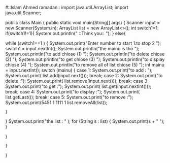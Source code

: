#::Islam Ahmed ramadan::
import java.util.ArrayList;
import java.util.Scanner;


public class Main {
    public static void main(String[] args) {
        Scanner input = new Scanner(System.in);
        ArrayList<String> list = new ArrayList<>();
         int switch1=1;
         if(switch1!=1){
             System.out.println(" ::Think you::  ");
         }
         else{


while (switch1==1 ) {
    System.out.print("Enter number to start 1:to stop 2 ");
    switch1 = input.nextInt();
    System.out.println("the mainu is tho ");
    System.out.println("to add chiose (1) ");
    System.out.println("to delete chiose (2) ");
    System.out.println("to get chiose (3) ");
    System.out.println("to display chiose (4) ");
    System.out.println("to remove all of list chiose (5) ");
    int mainu = input.nextInt();
    switch (mainu) {
        case 1:
            System.out.print("to add : ");
            System.out.print( list.add(input.next()));
            break;
        case 2:
            System.out.print("to delete :");
            System.out.print( list.remove(input.next()));
            break;
        case 3:
            System.out.print("to get :");
            System.out.print( list.get(input.nextInt()));
            break;
        case 4:
            System.out.print("to display :");
            System.out.print( list.getLast());
            break;
        case 5:
            System.out.print("to remove :");
                    System.out.print(5451
                            1
                            1111
                            1
                            list.removeAll(list));


    }
}
    System.out.print("the list : " );
    for (String s : list) {
        System.out.print(s + " ");
    }


}

    }
}



